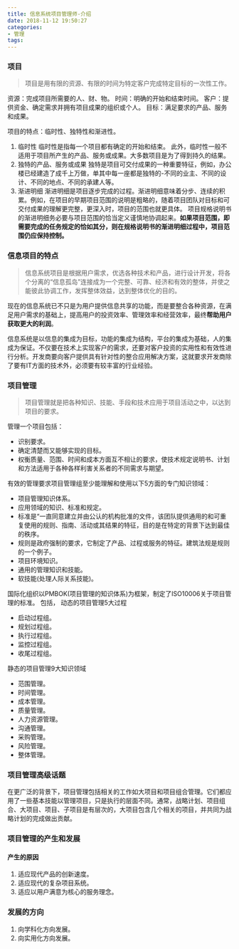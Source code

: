 ```yaml
---
title: 信息系统项目管理师-介绍
date: 2018-11-12 19:50:27
categories:
- 管理
tags:
---
```

### 项目
>项目是用有限的资源、有限的时间为特定客户完成特定目标的一次性工作。

资源：完成项目所需要的人、财、物。
时间：明确的开始和结束时间。
客户：提供资金、确定需求并拥有项目成果的组织或个人。
目标：满足要求的产品、服务和成果。

项目的特点：临时性、独特性和渐进性。
1. 临时性
临时性是指每一个项目都有确定的开始和结束。
此外，临时性一般不适用于项目所产生的产品、服务或成果。大多数项目是为了得到持久的结果。
2. 独特的产品、服务或成果
独特是项目可交付成果的一种重要特征，例如，办公楼已经建造了成千上万做，单其中每一座都是独特的-不同的业主、不同的设计、不同的地点、不同的承建人等。
3. 渐进明细
渐进明细是项目逐步完成的过程。渐进明细意味着分步、连续的积累。例如，在项目的早期项目范围的说明是粗略的，随着项目团队对目标和可交付成果的理解更完整，更深入时，项目的范围也就更具体。
项目规格说明书的渐进明细务必要与项目范围的恰当定义谨慎地协调起来。**如果项目范围，即需要完成的任务规定的恰如其分，则在规格说明书的渐进明细过程中，项目范围仍应保持控制。**

### 信息项目的特点
>信息系统项目是根据用户需求，优选各种技术和产品，进行设计开发，将各个分离的“信息孤岛”连接成为一个完整、可靠、经济和有效的整体，并使之能彼此协调工作，发挥整体效益，达到整体优化的目的。

现在的信息系统已不只是为用户提供信息共享的功能，而是要整合各种资源，在满足用户需求的基础上，提高用户的投资效率、管理效率和经营效率，最终**帮助用户获取更大的利润**。

信息系统是以信息的集成为目标，功能的集成为结构，平台的集成为基础，人的集成为保证。不仅要在技术上实现客户的需求，还要对客户投资的实用性和有效性进行分析。开发商要向客户提供具有针对性的整合应用解决方案，这就要求开发商除了要有IT方面的技术外，必须要有较丰富的行业经验。

### 项目管理
>项目管理就是把各种知识、技能、手段和技术应用于项目活动之中，以达到项目的要求。

管理一个项目包括：
- 识别要求。
- 确定清楚而又能够实现的目标。
- 权衡质量、范围、时间和成本方面互不相让的要求，使技术规定说明书、计划和方法适用于各种各样利害关系者的不同需求与期望。

有效的管理要求项目管理组至少能理解和使用以下5方面的专门知识领域：
- 项目管理知识体系。
- 应用领域的知识、标准和规定。
 - 标准是“一直同意建立并由公认的机构批准的文件，该团队提供通用的和可重复使用的规则、指南、活动或其结果的特征，目的是在特定的背景下达到最佳的秩序。
 - 规则是政府强制的要求，它制定了产品、过程或服务的特征。建筑法规是规则的一个例子。
- 项目环境知识。
- 通用的管理知识和技能。
- 软技能(处理人际关系技能)。

国际化组织以PMBOK(项目管理的知识体系)为框架，制定了ISO10006关于项目管理的标准。
包括，
动态的项目管理5大过程
- 启动过程组。
- 规划过程组。
- 执行过程组。
- 监控过程组。
- 收尾过程组。

静态的项目管理9大知识领域
- 范围管理。
- 时间管理。
- 成本管理。
- 质量管理。
- 人力资源管理。
- 沟通管理。
- 采购管理。
- 风险管理。
- 整体管理。

### 项目管理高级话题
在更广泛的背景下，项目管理包括相关的工作如大项目和项目组合管理。它们都应用了一些基本技能以管理项目，只是执行的层面不同。通常，战略计划、项目组合、大项目、项目、子项目是有层次的，大项目包含几个相关的项目，并共同为战略计划的完成做出贡献。

### 项目管理的产生和发展
#### 产生的原因
1. 适应现代产品的创新速度。
2. 适应现代的复杂项目系统。
3. 适应以用户满意为核心的服务理念。
### 发展的方向
1. 向学科化方向发展。
2. 向实用化方向发展。